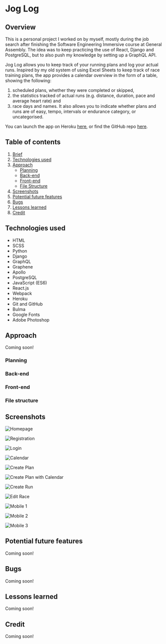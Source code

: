 
# Jog Log


## Overview

This is a personal project I worked on by myself, mostly during the job search after finishing the Software Engineering Immersive course at General Assembly. The idea was to keep practicing the use of React, Django and PostgreSQL, but to also push my knowledge by setting up a GraphQL API.

Jog Log allows you to keep track of your running plans and log your actual runs. Inspired by my old system of using Excel Sheets to keep track of race training plans, the app provides a calendar overview in the form of a table, showing the following: 
1) scheduled plans, whether they were completed or skipped, 
2) the statistics tracked of actual runs (e.g. distance, duration, pace and average heart rate) and 
3) race days and names. 
It also allows you to indicate whether plans and runs are of easy, tempo, intervals or endurance category, or uncategorised.

You can launch the app on Heroku [here](https://joglog-ke.herokuapp.com/), or find the GitHub repo [here](https://github.com/katheich/joglog).


## Table of contents
1. [Brief](#Brief)
2. [Technologies used](#Technologies-used)
3. [Approach](#Approach)
    - [Planning](#Planning)
    - [Back-end](#Back-end)
    - [Front-end](#Front-end)
    - [File Structure](#File-structure)
4. [Screenshots](#Screenshots)
5. [Potential future features](#Potential-future-features)
6. [Bugs](#Bugs)
7. [Lessons learned](#Lessons-learned)
8. [Credit](#credit)



## Technologies used
- HTML
- SCSS
- Python
- Django
- GraphQL
- Graphene
- Apollo
- PostgreSQL
- JavaScript (ES6)
- React.js
- Webpack
- Heroku
- Git and GitHub
- Bulma
- Google Fonts
- Adobe Photoshop

## Approach

Coming soon!

### Planning


### Back-end


### Front-end


### File structure



## Screenshots

![Homepage](./docs/screenshots/homescreen.png)

![Registration](./docs/screenshots/registration.png)

![Login](./docs/screenshots/login.png)

![Calendar](./docs/screenshots/calendar.png)

![Create Plan](./docs/screenshots/newplan.png)

![Create Plan with Calendar](./docs/screenshots/planwithcalendar.png)

![Create Run](./docs/screenshots/newrun.png)

![Edit Race](./docs/screenshots/editrace.png)

![Mobile 1](./docs/screenshots/mobile1.png)

![Mobile 2](./docs/screenshots/mobile2.png)

![Mobile 3](./docs/screenshots/mobile3.png)


## Potential future features

Coming soon!


## Bugs 

Coming soon!


## Lessons learned

Coming soon!


## Credit

Coming soon!

